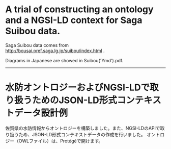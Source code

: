 # A trial of constructing an ontology and a NGSI-LD context for Saga Suibou data.
Saga Suibou data comes from http://bousai.pref.saga.lg.jp/suibou/index.html .

Diagrams in Japanese are showed in Suibou('Ymd').pdf.


-----

# 水防オントロジーおよびNGSI-LDで取り扱うためのJSON-LD形式コンテキストデータ設計例
佐賀県の水防情報からオントロジーを構築しました。また、NGSI-LDのAPIで取り扱うため、JSON-LD形式コンテキストデータの作成を行いました。
オントロジー（OWLファイル）は、Protégéで開けます。

